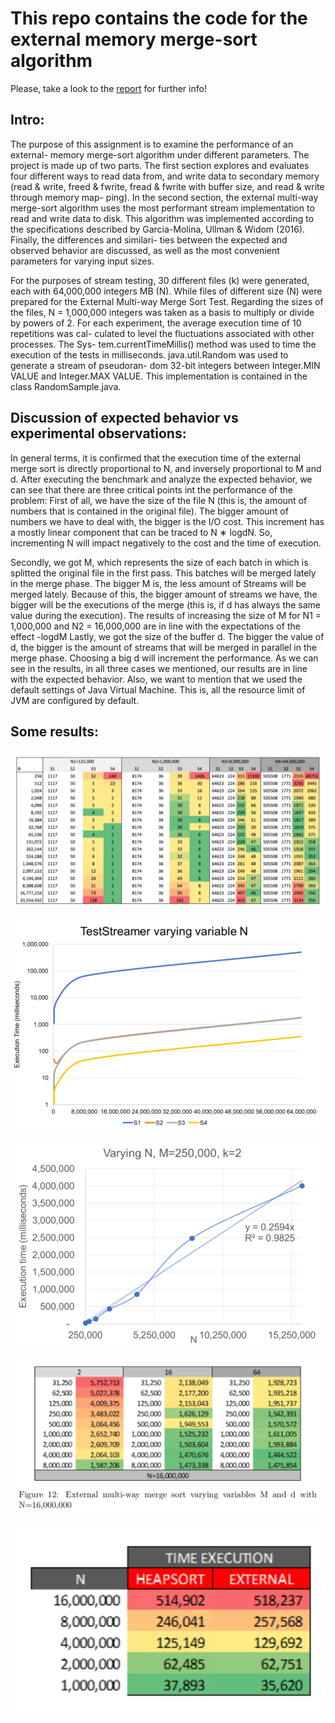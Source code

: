 # This repo contains the code for the external memory merge-sort algorithm 

Please, take a look to the [report](https://github.com/sergiers3/external--memory-merge-sort-algorithm-/blob/master/Report.pdf) for further info!

## Intro:
The purpose of this assignment is to examine the performance of an external- memory merge-sort algorithm under different parameters. The project is made up of two parts. The first section explores and evaluates four different ways to read data from, and write data to secondary memory (read & write, freed & fwrite, fread & fwrite with buffer size, and read & write through memory map- ping). In the second section, the external multi-way merge-sort algorithm uses the most performant stream implementation to read and write data to disk. This algorithm was implemented according to the specifications described by Garcia-Molina, Ullman & Widom (2016). Finally, the differences and similari- ties between the expected and observed behavior are discussed, as well as the most convenient parameters for varying input sizes.

For the purposes of stream testing, 30 different files (k) were generated, each with 64,000,000 integers MB (N). While files of different size (N) were prepared for the External Multi-way Merge Sort Test. Regarding the sizes of the files, N = 1,000,000 integers was taken as a basis to multiply or divide by powers of 2.
For each experiment, the average execution time of 10 repetitions was cal- culated to level the fluctuations associated with other processes. The Sys- tem.currentTimeMillis() method was used to time the execution of the tests in milliseconds. java.util.Random was used to generate a stream of pseudoran- dom 32-bit integers between Integer.MIN VALUE and Integer.MAX VALUE. This implementation is contained in the class RandomSample.java.

## Discussion of expected behavior vs experimental observations:
In general terms, it is confirmed that the execution time of the external merge sort is directly proportional to N, and inversely proportional to M and d.
After executing the benchmark and analyze the expected behavior, we can see that there are three critical points int the performance of the problem:
First of all, we have the size of the file N (this is, the amount of numbers that is contained in the original file). The bigger amount of numbers we have to deal with, the bigger is the I/O cost. This increment has a mostly linear component that can be traced to N ∗ logdN. So, incrementing N will impact negatively to the cost and the time of execution.

Secondly, we got M, which represents the size of each batch in which is splitted the original file in the first pass. This batches will be merged lately in the merge phase. The bigger M is, the less amount of Streams will be merged lately. Because of this, the bigger amount of streams we have, the bigger will be the executions of the merge (this is, if d has always the same value during
the execution). The results of increasing the size of M for N1 = 1,000,000 and N2 = 16,000,000 are in line with the expectations of the effect -logdM
Lastly, we got the size of the buffer d. The bigger the value of d, the bigger is the amount of streams that will be merged in parallel in the merge phase. Choosing a big d will increment the performance.
As we can see in the results, in all three cases we mentioned, our results are in line with the expected behavior. Also, we want to mention that we used the default settings of Java Virtual Machine. This is, all the resource limit of JVM are configured by default.


## Some results:

![alt text](1.png "1")

![alt text](2.png "2")

![alt text](3.png "3")

![alt text](4.png "4")

![alt text](5.png "5")


